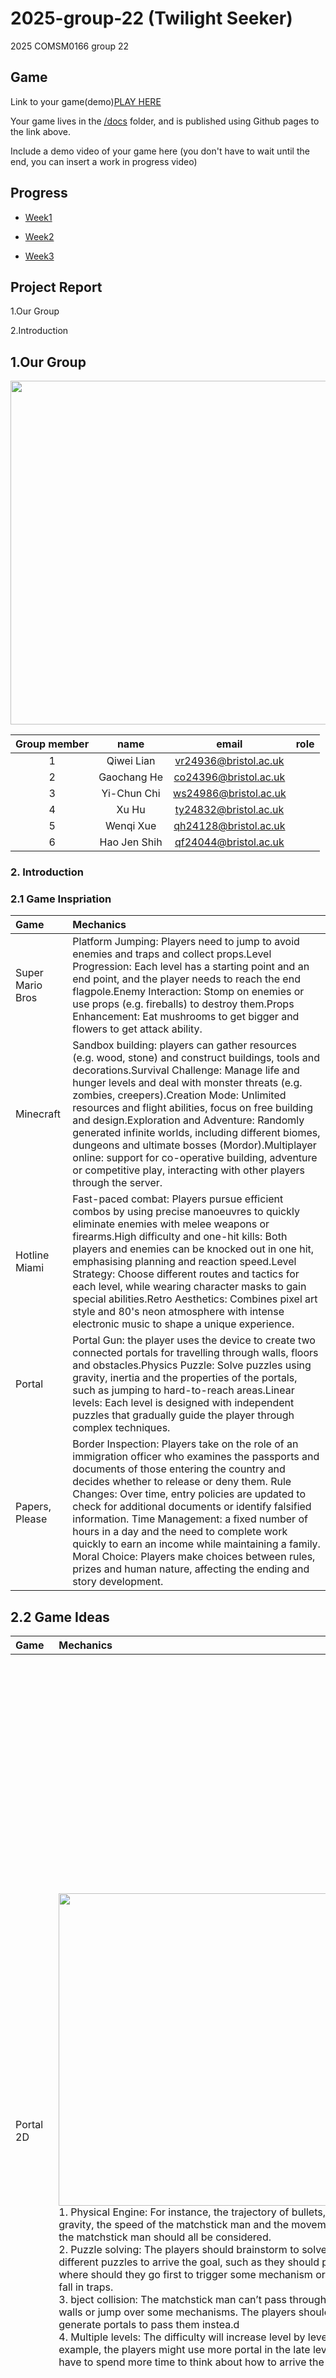 # 2025-group-22 (Twilight Seeker)
2025 COMSM0166 group 22


## Game

Link to your game(demo)[PLAY HERE](https://uob-comsm0166.github.io/2025-group-22/UI/)

Your game lives in the [/docs](/docs) folder, and is published using Github pages to the link above.

Include a demo video of your game here (you don't have to wait until the end, you can insert a work in progress video)

## Progress
- [Week1](https://github.com/UoB-COMSM0166/2025-group-22/tree/main/conference/week01)

- [Week2](https://github.com/UoB-COMSM0166/2025-group-22/tree/main/conference/week02)

- [Week3]()


## Project Report
1.Our Group

2.Introduction

## 1.Our Group

<p align="center">
  <img src="https://github.com/UoB-COMSM0166/2025-group-22/blob/main/images/Group-22.jpg" width="550">
</p>

<div align="center">

| Group member | name         | email                  |role|
| :---:   | :---:    | :---:   |:---:   |
| 1            | Qiwei Lian   | vr24936@bristol.ac.uk  |    |
| 2            | Gaochang He  | co24396@bristol.ac.uk  |    |
| 3            | Yi-Chun Chi  | ws24986@bristol.ac.uk  |    |
| 4            | Xu Hu        | ty24832@bristol.ac.uk  |    |
| 5            | Wenqi Xue    | qh24128@bristol.ac.uk  |    |
| 6            | Hao Jen Shih | qf24044@bristol.ac.uk  |    |

</div>

### 2. Introduction 

### 2.1 Game Inspriation

| Game | Mechanics                  |
| :---   | :---   |
| Super Mario Bros            | Platform Jumping: Players need to jump to avoid enemies and traps and collect props.Level Progression: Each level has a starting point and an end point, and the player needs to reach the end flagpole.Enemy Interaction: Stomp on enemies or use props (e.g. fireballs) to destroy them.Props Enhancement: Eat mushrooms to get bigger and flowers to get attack ability. |
| Minecraft     | Sandbox building: players can gather resources (e.g. wood, stone) and construct buildings, tools and decorations.Survival Challenge: Manage life and hunger levels and deal with monster threats (e.g. zombies, creepers).Creation Mode: Unlimited resources and flight abilities, focus on free building and design.Exploration and Adventure: Randomly generated infinite worlds, including different biomes, dungeons and ultimate bosses (Mordor).Multiplayer online: support for co-operative building, adventure or competitive play, interacting with other players through the server. | 
| Hotline Miami     | Fast-paced combat: Players pursue efficient combos by using precise manoeuvres to quickly eliminate enemies with melee weapons or firearms.High difficulty and one-hit kills: Both players and enemies can be knocked out in one hit, emphasising planning and reaction speed.Level Strategy: Choose different routes and tactics for each level, while wearing character masks to gain special abilities.Retro Aesthetics: Combines pixel art style and 80's neon atmosphere with intense electronic music to shape a unique experience. | 
| Portal     | Portal Gun: the player uses the device to create two connected portals for travelling through walls, floors and obstacles.Physics Puzzle: Solve puzzles using gravity, inertia and the properties of the portals, such as jumping to hard-to-reach areas.Linear levels: Each level is designed with independent puzzles that gradually guide the player through complex techniques. | 
| Papers, Please      | Border Inspection: Players take on the role of an immigration officer who examines the passports and documents of those entering the country and decides whether to release or deny them.  Rule Changes: Over time, entry policies are updated to check for additional documents or identify falsified information.  Time Management: a fixed number of hours in a day and the need to complete work quickly to earn an income while maintaining a family.  Moral Choice: Players make choices between rules, prizes and human nature, affecting the ending and story development.   | 

## 2.2 Game Ideas

| Game | Mechanics                  | Challenges                  |
| :---   | :---   |:---   |
| Portal 2D            | <img src="https://github.com/UoB-COMSM0166/2025-group-22/blob/main/images/Portal.png" width="500"><br>1. Physical Engine: For instance, the trajectory of bullets, the gravity, the speed of the matchstick man and the movements of the matchstick man should all be considered.<br>2. Puzzle solving: The players should brainstorm to solve the different puzzles to arrive the goal, such as they should plan where should they go first to trigger some mechanism or they may fall in traps.<br>3. bject collision: The matchstick man can’t pass through some walls or jump over some mechanisms. The players should generate portals to pass them instea.d<br>4. Multiple levels: The difficulty will increase level by level. For example, the players might use more portal in the late levels, or have to spend more time to think about how to arrive the goal. | 1. It is necessary to accurately calculate the angle, speed, and gravity of the bullet to ensure that they can hit a specific wall.<br>2. Smoothly and accurately control the speed, jumping, landing, and interaction with the environment of the matchstick man to avoid the delay or abnormal behavior caused by complex physical calculations.<br>3. Make sure the speed of the character through the portal is maintained, (or changed in some special cases or portals), and the game environment is updated correctly.<br>4. Avoid dead ends, such as cases of unlimited bullet ejection, we can limit the number of bullets ejection. And avoid sending the portal to an illegal location.<br>5. New ideas, such as reversing the effects of gravity in some of the increased difficulty levels, or adding some time constraints.|
| Hotline Miami     | <img src="https://github.com/UoB-COMSM0166/2025-group-22/blob/main/images/Hotline Miami.png" width="500"><br>1. Attack Methods: Follow the mouse. Melee weapons have a semicircular attack range around the player, and their speed decays with distance when the weapen was being thrown. Firearms and throwing weapons follow the mouse direction.<br>2. Bullets: Different items have different bullet speeds and spreads. This can be achieved by setting random values within different ranges.<br>3. Movement Speed: The movement speed of the player and different types of enemies is fixed but varies between them.<br>4. Walls: Players will be detected around glass walls, and bullets can pass through the glass. Moving behind solid walls will prevent the detection of enemies and block their bullets. This is determined by detecting if the player is staying behind solid walls.<br>5. Death: The player dies instantly when being hit and restart from the checkpoint.<br>6. Victory Condition: The level is cleared when all enemies are detected to be eliminated and the game is saved. | 1. AI Logic: Implement patrols at fixed locations and enemy locking within a fixed range. After locking onto an enemy, the AI will automatically pathfind to the latest location where the player was detected and use their weapons.<br>2. Boss: Has more attack methods.|

### Requirements 

- 15% ~750 words
- Use case diagrams, user stories. Early stages design. Ideation process. How did you decide as a team what to develop? 

### Design

- 15% ~750 words 
- System architecture. Class diagrams, behavioural diagrams. 

### Implementation

- 15% ~750 words

- Describe implementation of your game, in particular highlighting the three areas of challenge in developing your game. 

### Evaluation

- 15% ~750 words

- One qualitative evaluation (your choice) 

- One quantitative evaluation (of your choice) 

- Description of how code was tested. 

### Process 

- 15% ~750 words

- Teamwork. How did you work together, what tools did you use. Did you have team roles? Reflection on how you worked together. 

### Conclusion

- 10% ~500 words

- Reflect on project as a whole. Lessons learned. Reflect on challenges. Future work. 

### Contribution Statement

- Provide a table of everyone's contribution, which may be used to weight individual grades. We expect that the contribution will be split evenly across team-members in most cases. Let us know as soon as possible if there are any issues with teamwork as soon as they are apparent. 

### Additional Marks

You can delete this section in your own repo, it's just here for information. in addition to the marks above, we will be marking you on the following two points:

- **Quality** of report writing, presentation, use of figures and visual material (5%) 
  - Please write in a clear concise manner suitable for an interested layperson. Write as if this repo was publicly available.

- **Documentation** of code (5%)

  - Is your repo clearly organised? 
  - Is code well commented throughout?
